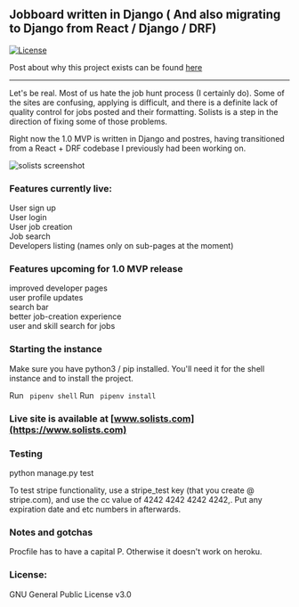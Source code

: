 ## Jobboard written in Django ( And also migrating to Django from React / Django / DRF)

[![License](https://img.shields.io/badge/License-GNU%203.0-blue.svg)](https://opensource.org/licenses/GPL-3.0)

Post about why this project exists can be found [here](https://www.nolanbraman.com/100%20hours%20of%20django/)

---



Let's be real. Most of us hate the job hunt process (I certainly do). Some of the sites are confusing, applying is difficult, and there is a definite lack of quality control for jobs posted and their formatting. Solists is a step in the direction of fixing some of those problems.

Right now the 1.0 MVP is written in  Django and postres, having transitioned from a React + DRF codebase I previously had been working on. 

![solists screenshot](https://i.imgur.com/D07TbuM.png )

### Features currently live:

User sign up  
User login  
User job creation  
Job search  
Developers listing (names only on sub-pages at the moment)

### Features upcoming for 1.0 MVP release

improved developer pages  
user profile updates  
search bar  
better job-creation experience  
user and skill search for jobs

### Starting the instance

Make sure you have python3 / pip installed. You'll need it for the shell instance and to install the project.

Run <code> pipenv shell</code>
Run <code> pipenv install </code>

### Live site is available at [www.solists.com](https://www.solists.com)

### Testing

python manage.py test

To test stripe functionality, use a stripe_test key (that you create @ stripe.com), and use the cc value of 4242 4242 4242 4242,. Put any expiration date and etc numbers in afterwards.

### Notes and gotchas

Procfile has to have a capital P. Otherwise it doesn't work on heroku.

### License:
GNU General Public License v3.0

